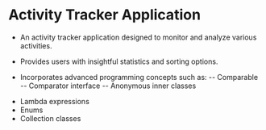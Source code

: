 # **Activity Tracker Application**


* An activity tracker application designed to monitor and analyze various activities.

* Provides users with insightful statistics and sorting options.

* Incorporates advanced programming concepts such as:
-- Comparable
-- Comparator interface
-- Anonymous inner classes
- Lambda expressions
- Enums
- Collection classes
